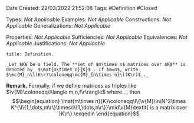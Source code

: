 <br />
<br />

Date Created: 22/03/2022 21:52:08
Tags: #Definition #Closed 

Types: _Not Applicable_
Examples: _Not Applicable_
Constructions: _Not Applicable_
Generalizations: _Not Applicable_

Properties: _Not Applicable_
Sufficiencies: _Not Applicable_
Equivalences: _Not Applicable_
Justifications: _Not Applicable_

``` ad-Definition
title: Definition.

_Let $K$ be a field. The **set of $m\times n$ matrices over $K$** is denoted by_ $\mat{m\times n}{K}$_. If $m=n$, write_ $\mc{M}_n\l(K\r)\coloneqq\mc{M}_{n\times n}\l(K\r)$_._

```

**Remark.** Formally, if we define matrices as triples like $\v{M}\coloneqq\l\langle m,n,f\r\rangle$ where..., then
$$\begin{equation}
    \mat{m\times n}{K}\coloneqq\l\{\v{M}\in\N^2\times K^{\l\{1,\dots,m\r\}\times\l\{1,\dots,n\r\}}\mid\v{M}\textit{ is a matrix over }K\r\}.\exqedin
\end{equation}$$

